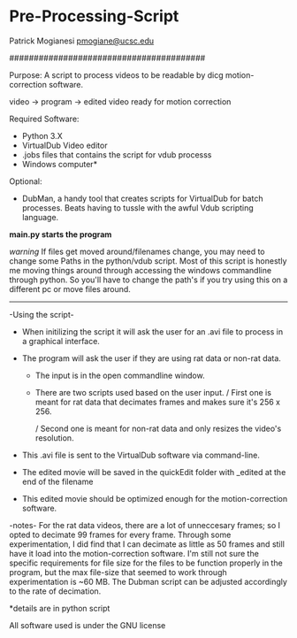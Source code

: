 # Pre-Processing-Script
Patrick Mogianesi
pmogiane@ucsc.edu

########################################

Purpose:
A script to process videos to be readable by dicg motion-correction software.

video -> program -> edited video ready for motion correction

Required Software:
- Python 3.X
- VirtualDub Video editor
- .jobs files that contains the script for vdub processs
- Windows computer*

Optional:
- DubMan, a handy tool that creates scripts for VirtualDub for batch processes. Beats having to tussle with
the awful Vdub scripting language.

**main.py starts the program**

*warning* If files get moved around/filenames change, you may need to change some Paths in the python/vdub script.
Most of this script is honestly me moving things around through accessing the windows commandline through python.
So you'll have to change the path's if you try using this on a different pc or move files around.

-------
-Using the script-

- When initilizing the script it will ask the user for an .avi file to process in a graphical interface.

- The program will ask the user if they are using rat data or non-rat data.
  + The input is in the open commandline window.

  + There are two scripts used based on the user input.
    / First one is meant for rat data that decimates frames and makes sure it's 256 x 256.
    
    / Second one is meant for non-rat data and only resizes the video's resolution.

- This .avi file is sent to the VirtualDub software via command-line.

- The edited movie will be saved in the quickEdit folder with _edited at the end of the filename

- This edited movie should be optimized enough for the motion-correction software.


-notes-
For the rat data videos, there are a lot of unneccesary frames; so I opted to decimate 99 frames for every frame.
Through some experimentation, I did find that I can decimate as little as 50 frames and still have it load into
the motion-correction software. I'm still not sure the specific requirements for file size for the files to be
function properly in the program, but the max file-size that seemed to work through experimentation is ~60 MB.
The Dubman script can be adjusted accordingly to the rate of decimation.

*details are in python script

All software used is under the GNU license
